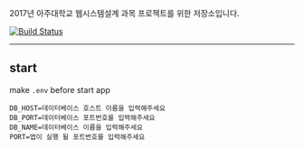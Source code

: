 2017년 아주대학교 웹시스템설계 과목 프로젝트를 위한 저장소입니다.

[![Build Status](https://travis-ci.org/ho1234c/web-system-sugang.svg?branch=master)](https://travis-ci.org/ho1234c/web-system-sugang)

-----

## start
make `.env` before start app

```
DB_HOST=데이터베이스 호스트 이름을 입력해주세요
DB_PORT=데이터베이스 포트번호를 입력해주세요
DB_NAME=데이터베이스 이름을 입력해주세요
PORT=앱이 실행 될 포트번호를 입력해주세요
```
